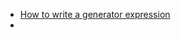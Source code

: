 * [How to write a generator expression](https://www.pythonmorsels.com/how-write-generator-expression/)
* 
